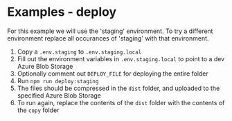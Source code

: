 # Examples - deploy
For this example we will use the 'staging' environment. To try a different environment replace all occurances of 'staging' with that environment.

1. Copy a `.env.staging` to `.env.staging.local`
2. Fill out the environment variables in `.env.staging.local` to point to a dev Azure Blob Storage
3. Optionally comment out `DEPLOY_FILE` for deploying the entire folder
4. Run `npm run deploy:staging`
5. The files should be compressed in the `dist` folder, and uploaded to the specified Azure Blob Storage
6. To run again, replace the contents of the `dist` folder with the contents of the `copy` folder
